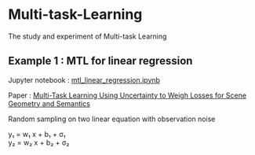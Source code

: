 # Multi-task-Learning
The study and experiment of Multi-task Learning

## Example 1 : MTL for linear regression

Jupyter notebook : [mtl_linear_regression.ipynb](https://github.com/KaffeeCat/Multi-task-Learning/blob/main/mtl_linear_regression.ipynb)

Paper : [Multi-Task Learning Using Uncertainty to Weigh Losses for Scene Geometry and Semantics](https://openaccess.thecvf.com/content_cvpr_2018/html/Kendall_Multi-Task_Learning_Using_CVPR_2018_paper.html)

Random sampling on two linear equation with observation noise<br>

y₁ = w₁ x + b₁ + σ₁<br>
y₂ = w₂ x + b₂ + σ₂<br>

